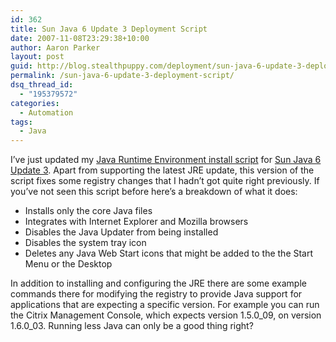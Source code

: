 ```yaml
---
id: 362
title: Sun Java 6 Update 3 Deployment Script
date: 2007-11-08T23:29:38+10:00
author: Aaron Parker
layout: post
guid: http://blog.stealthpuppy.com/deployment/sun-java-6-update-3-deployment-script
permalink: /sun-java-6-update-3-deployment-script/
dsq_thread_id:
  - "195379572"
categories:
  - Automation
tags:
  - Java
---
```

I&#8217;ve just updated my [Java Runtime Environment install script](http://stealthpuppy.com/unattended/unattended-install-sun-java-runtime-environment-16-update-3) for [Sun Java 6 Update 3](http://www.java.com/en/download/windows_manual.jsp?locale=en&host=www.java.com:80). Apart from supporting the latest JRE update, this version of the script fixes some registry changes that I hadn&#8217;t got quite right previously. If you&#8217;ve not seen this script before here&#8217;s a breakdown of what it does:

  * Installs only the core Java files
  * Integrates with Internet Explorer and Mozilla browsers
  * Disables the Java Updater from being installed
  * Disables the system tray icon
  * Deletes any Java Web Start icons that might be added to the the Start Menu or the Desktop

In addition to installing and configuring the JRE there are some example commands there for modifying the registry to provide Java support for applications that are expecting a specific version. For example you can run the Citrix Management Console, which expects version 1.5.0\_09, on version 1.6.0\_03. Running less Java can only be a good thing right?